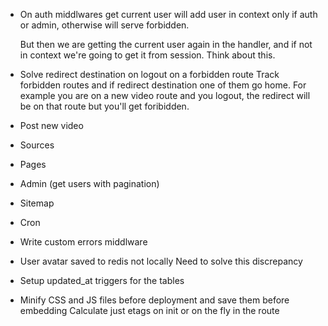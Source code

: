 * On auth middlwares get current user will add user in context only if auth or admin,
  otherwise will serve forbidden.

  But then we are getting the current user again in the handler,
  and if not in context we're going to get it from session.
  Think about this.

* Solve redirect destination on logout on a forbidden route
  Track forbidden routes and if redirect destination one of them go home.
  For example you are on a new video route and you logout, the redirect
  will be on that route but you'll get foribidden.

* Post new video
* Sources
* Pages
* Admin (get users with pagination)
* Sitemap
* Cron

* Write custom errors middlware

* User avatar saved to redis not locally
  Need to solve this discrepancy

* Setup updated_at triggers for the tables
* Minify CSS and JS files before deployment and save them before embedding
  Calculate just etags on init or on the fly in the route